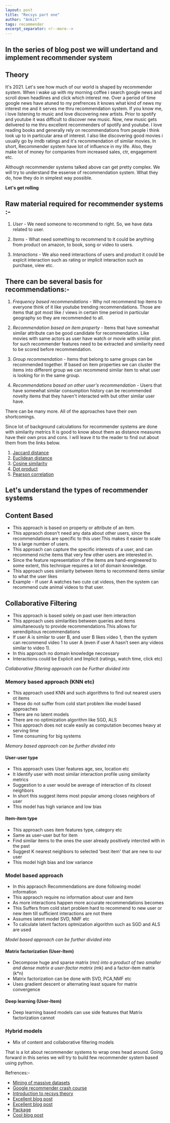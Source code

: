 ```yaml
---
layout: post
title: "Recsys part one"
author: "Ankit"
tags: recommender
excerpt_separator: <!--more-->
---
```

## In the series of blog post we will undertand and implement recommender system<!--more-->

## Theory

It's 2021. Let's see how much of our world is shaped by recommender system. When i wake up with my morning coffee i search google news and scroll down headlines and click which interest me. Over a period of time google news have atuned to my prefrences it knows what kind of news my interest me and it serves me thru recommendation system. If you know me, i love listening to music and love discovering new artists. Prior to spotify and youtube it was difficult to discover new music. Now, new music gets delivered to me thru excellent recommenders of spotify and youtube. I love reading books and generally rely on recommendations from people i think look up to in particular area of interest. I also like discovering good movies i usually go by imdb ratings and it's recommendation of similar movies. In short, Recommender system have lot of influence in my life. Also, they make lot of money for companies from increased sales, ctr, engagement etc.

Although recommender systems talked above can get pretty complex. We will try to understand the essense of recommendation system. What they do, how they do in simplest way possible.

**Let's get rolling**

##  Raw material required for recommender systems :- 

1. *User* - We need someone to recommend to right. So, we have data related to user.

2. *Items* - What need something to recommend to it could be anything from product on amazon, to book, song or video to users.

3. *Interactions* - We also need interactions of users and product it could be explcit interaction such as rating or implicit interaction such as purchase, view etc.

## There can be several basis for recommendations:-

1. *Frequency based recommendations* - Why not recommend top items to everyone think of it like youtube trending recommendations. Those are items that got most like / views in certain time period in particular geography so they are recommended to all.

2. *Recommendation based on item property* - Items that have somewhat similar attribute can be good candidate for recommendation. Like movies with same actors as user have watch or movie with similar plot. for such recommender features need to be extracted and similarity need to be scored before recommendation.

3. *Group recommendation* - Items that belong to same groups can be recommended together. If based on item properties we can cluster the items into different group we can recommend similar item to what user is looking for in the same group.

4. *Recommendations based on other user's recommendation* - Users that have somewhat similar consumption history can be recommended novelty items that they haven't interacted with but other similar user have.

There can be many more. All of the approaches have their own shortcomings. 

Since lot of background calculations for recommender systems are done with similarity metrics
It is good to know about them as distance measures have their own pros and cons. I will leave it
to the reader to find out about them from the links below.
1. [Jaccard distance](https://en.wikipedia.org/wiki/Jaccard_index)
2. [Euclidean distance](https://en.wikipedia.org/wiki/Euclidean_distance)
3. [Cosine similarity](https://en.wikipedia.org/wiki/Cosine_similarity)
4. [Dot product](https://en.wikipedia.org/wiki/Dot_product)
5. [Pearson correlation](https://en.wikipedia.org/wiki/Pearson_correlation_coefficient)


## Let's understand the types of recommender systems 

## Content Based
- This approach is based on property or attribute of an item.
- This appraoch doesn't need any data about other users, since the recommendations are specific to this user.This makes it easier to scale to a large number of users.
- This approach can capture the specific interests of a user, and can recommend niche items that very few other users are interested in.
- Since the feature representation of the items are hand-engineered to some extent, this technique requires a lot of domain knowledge.
- This approach uses similarity between items to recommend items similar to what the user likes
- Example - If user A watches two cute cat videos, then the system can recommend cute animal videos to that user.

## Collaborative Filtering
- This approach is based solely on past user item interaction
- This approach uses similarities between queries and items simultaneously to provide recommendations.This allows for serendipitous recommendations
- If user A is similar to user B, and user B likes video 1, then the system can recommend video 1 to user A (even if user A hasn’t seen any videos similar to video 1).
- In this approach no domain knowledge neccessary
- Interactions could be Explicit and Implicit (ratings, watch time, click etc)

*Collaborative filtering approach can be Further divided into* 

###  Memory based approach (KNN etc)
- This approach used KNN and such algorithms to find out nearest users ot items 
- These do not suffer from cold start problem like model based approaches 
- There are no latent models
- There are no optimization algorithm like SGD, ALS
- This approach does not scale easily as computation becomes heavy at serving time
- Time consuming for big systems

*Memory based approach can be further divided into* 

#### User-user type
- This approach uses User features age, sex, location etc
- It Identify user with most similar interaction profile using similarity metrics
- Suggestion to a user would be average of interaction of its closest neighbors
- In short this suggest items most popular among closes neighbors of user
- This model has high variance and low bias

#### Item-item type
- This approach uses item features type, category etc
- Same as user-user but for item
- Find similar items to the ones the user already positively intercted with in the past
- Suggest K nearest neighbors to selected 'best item' that are new to our user
- This model high bias and low variance
	
### Model based approach
- In this appraoch Recommendations are done following model information
- This appraoch require no information about user and item
- As more interactions happen more accurate recommendations becomes
- This Suffers from cold start problem hard to recommend to new user or new item till sufficient interactions are not there
- Assumes latent model SVD, NMF etc
- To calculate latent factors optmization algorithm such as SGD and ALS are used

*Model based approach can be further divided into* 

#### Matrix factorization (User-Item)
- Decompose huge and sparse matrix (m*n) into a product of two smaller and dense matrix a user-factor matrix (m*k) and a factor-item matrix (k*n)
- Matrix factorization can be done with SVD, PCA,NMF etc
- Uses gradient descent or alternating least square for matrix convergence

#### Deep learning (User-Item)
- Deep learning based models can use side features that Matrix factorization cannot

	
### Hybrid models
- Mix of content and collaborative filtering models

That is a lot about recommender systems to wrap ones head around.
Going forward in this series we will try to build few recommender system based using python.


Refrences:-
- [Mining of massive datasets](http://www.mmds.org/)
- [Google recommender crash course](https://developers.google.com/machine-learning/recommendation)
- [Introduction to recsys theory](https://towardsdatascience.com/introduction-to-recommender-systems-6c66cf15ada)
- [Excellent blog post](https://jessesw.com/Rec-System/)
- [Excellent blog post](https://datascienceplus.com/building-a-book-recommender-system-the-basics-knn-and-matrix-factorization/)
- [Package](https://github.com/benfred/implicit)
- [Cool blog post](https://www.benfrederickson.com/matrix-factorization/)